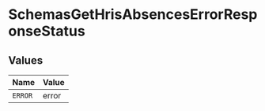# SchemasGetHrisAbsencesErrorResponseStatus


## Values

| Name    | Value   |
| ------- | ------- |
| `ERROR` | error   |